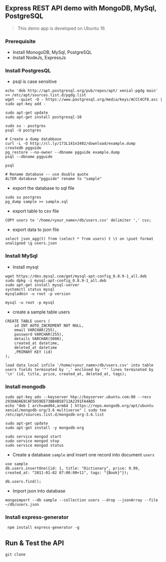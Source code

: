 ## Express REST API demo with MongoDB, MySql, PostgreSQL


> This demo app is developed on Ubuntu 16 

### Prerequisite 

* Install MonogoDB, MySql, PostgreSQL
* Install NodeJs, ExpressJs


### Install PostgresQL

* psql is case sensitive

```
echo 'deb http://apt.postgresql.org/pub/repos/apt/ xenial-pgdg main' >> /etc/apt/sources.list.d/pgdg.list
wget --quiet -O - https://www.postgresql.org/media/keys/ACCC4CF8.asc | sudo apt-key add -

sudo apt-get update
sudo apt-get install postgresql-10

sudo su - postgres
psql -U postgres

# Create a dump databbase
curl -L -O http://cl.ly/173L141n3402/download/example.dump
createdb pgguide
pg_restore --no-owner --dbname pgguide example.dump
psql --dbname pgguide

psql 

# Rename database -- use double quote 
ALTER database "pgguide" rename to "sample"
```

* export the database to sql file

```
sudo su postgres
pg_dump sample >> sample.sql
```

* export table to csv file

```
COPY users to '/home/<your_name>/db/users.csv' delimiter ',' csv; 
```

* export data to json file

```
select json_agg(t) from (select * from users) t \t on \pset format unaligned \g users.json
```


### Install MySql

* Install mysql 

```
wget https://dev.mysql.com/get/mysql-apt-config_0.8.9-1_all.deb
sudo dpkg -i mysql-apt-config_0.8.9-1_all.deb
sudo apt-get install mysql-server
systemctl status mysql
mysqladmin -u root -p version

mysql -u root -p mysql
```

* create a sample table users

```
CREATE TABLE users (
    id INT AUTO_INCREMENT NOT NULL,
    email VARCHAR(255),
    password VARCHAR(255),
    details VARCHAR(5000),
    created_at datetime,
    deleted_at datetime
    ,PRIMARY KEY (id)
);

load data local infile '/home/<your_name>/db/users.csv' into table users fields terminated by ',' enclosed by '"' lines terminated by '\n' (id, title, price, created_at, deleted_at, tags);
```



### Install mongodb

```
sudo apt-key adv --keyserver hkp://keyserver.ubuntu.com:80 --recv 2930ADAE8CAF5059EE73BB4B58712A2291FA4AD5
echo "deb [ arch=amd64,arm64 ] https://repo.mongodb.org/apt/ubuntu xenial/mongodb-org/3.6 multiverse" | sudo tee /etc/apt/sources.list.d/mongodb-org-3.6.list

sudo apt-get update
sudo apt-get install -y mongodb-org

sudo service mongod start
sudo service mongod stop
sudo service mongod status

```

* Create a database `sample` and insert one record into document `users`

```
use sample
db.users.insertOne({id: 1, title: "Dictionary", price: 9.99, created_at: "2011-01-02 07:00:00+11", tags: "{Book}"});

db.users.find();
```

* Import json into database


```
mongoimport --db sample --collection users --drop --jsonArray --file ~/db/users.json
```




###  Install express-generator

```
 npm install express-generator -g
```


## Run & Test the API



```
git clone 
```


